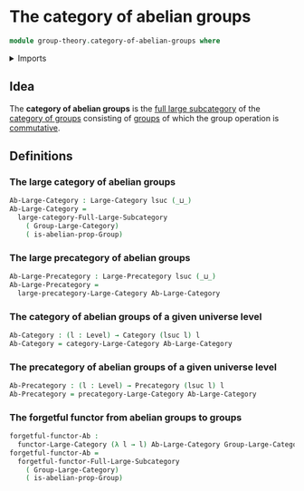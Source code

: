 # The category of abelian groups

```agda
module group-theory.category-of-abelian-groups where
```

<details><summary>Imports</summary>

```agda
open import category-theory.categories
open import category-theory.full-large-subcategories
open import category-theory.functors-large-categories
open import category-theory.large-categories
open import category-theory.large-precategories
open import category-theory.precategories

open import foundation.universe-levels

open import group-theory.abelian-groups
open import group-theory.category-of-groups
```

</details>

## Idea

The **category of abelian groups** is the
[full large subcategory](category-theory.full-large-subcategories.md) of the
[category of groups](group-theory.category-of-groups.md) consisting of
[groups](group-theory.groups.md) of which the group operation is
[commutative](group-theory.abelian-groups.md).

## Definitions

### The large category of abelian groups

```agda
Ab-Large-Category : Large-Category lsuc (_⊔_)
Ab-Large-Category =
  large-category-Full-Large-Subcategory
    ( Group-Large-Category)
    ( is-abelian-prop-Group)
```

### The large precategory of abelian groups

```agda
Ab-Large-Precategory : Large-Precategory lsuc (_⊔_)
Ab-Large-Precategory =
  large-precategory-Large-Category Ab-Large-Category
```

### The category of abelian groups of a given universe level

```agda
Ab-Category : (l : Level) → Category (lsuc l) l
Ab-Category = category-Large-Category Ab-Large-Category
```

### The precategory of abelian groups of a given universe level

```agda
Ab-Precategory : (l : Level) → Precategory (lsuc l) l
Ab-Precategory = precategory-Large-Category Ab-Large-Category
```

### The forgetful functor from abelian groups to groups

```agda
forgetful-functor-Ab :
  functor-Large-Category (λ l → l) Ab-Large-Category Group-Large-Category
forgetful-functor-Ab =
  forgetful-functor-Full-Large-Subcategory
    ( Group-Large-Category)
    ( is-abelian-prop-Group)
```
